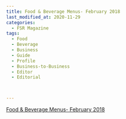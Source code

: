 ```yaml
---
title: Food & Beverage Menus- February 2018
last_modified_at: 2020-11-29
categories:
  - FSR Magazine
tags:
  - Food
  - Beverage
  - Business
  - Guide
  - Profile
  - Business-to-Business
  - Editor
  - Editorial 



---
```


[Food & Beverage Menus- February 2018](http://www.omagdigital.com/publication/?i=469625&ver=html5&p=18)
